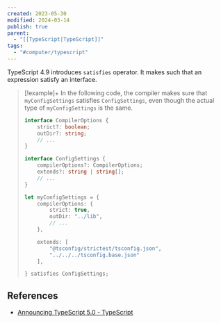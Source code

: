 ```yaml
---
created: 2023-05-30
modified: 2024-03-14
publish: true
parent:
  - "[[TypeScript|TypeScript]]"
tags:
  - "#computer/typescript"
---
```

TypeScript 4.9 introduces `satisfies` operator. It makes such that an expression satisfy an interface.

> [!example]+
> In the following code, the compiler makes sure that `myConfigSettings` satisfies `ConfigSettings`, even though the actual type of `myConfigSettings` is the same.
> ```typescript
> interface CompilerOptions {
>     strict?: boolean;
>     outDir?: string;
>     // ...
> }
> 
> interface ConfigSettings {
>     compilerOptions?: CompilerOptions;
>     extends?: string | string[];
>     // ...
> }
> 
> let myConfigSettings = {
>     compilerOptions: {
>         strict: true,
>         outDir: "../lib",
>         // ...
>     },
> 
>     extends: [
>         "@tsconfig/strictest/tsconfig.json",
>         "../../../tsconfig.base.json"
>     ],
> 
> } satisfies ConfigSettings;
> ```

## References
- [Announcing TypeScript 5.0 - TypeScript](https://devblogs.microsoft.com/typescript/announcing-typescript-5-0/#satisfies-support-in-jsdoc)